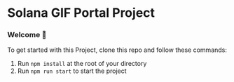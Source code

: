# Solana GIF Portal Project

### **Welcome 👋**
To get started with this Project, clone this repo and follow these commands:

1. Run `npm install` at the root of your directory
2. Run `npm run start` to start the project